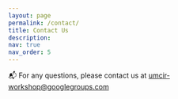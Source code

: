 ```yaml
---
layout: page
permalink: /contact/
title: Contact Us
description:
nav: true
nav_order: 5
---
```


:mailbox_with_mail: For any questions, please contact us at  [umcir-workshop@googlegroups.com](mailto:umcir-workshop@googlegroups.com)

